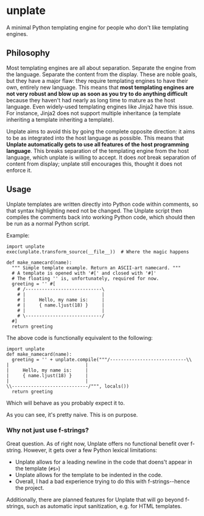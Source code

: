 # unplate
A minimal Python templating engine for people who don't like templating engines.

## Philosophy
Most templating engines are all about separation. Separate the engine from the language. Separate the content from the display. These are noble goals, but they have a major flaw: they require templating engines to have their own, entirely new language. This means that **most templating engines are not very robust and blow up as soon as you try to do anything difficult** because they haven't had nearly as long time to mature as the host language. Even widely-used templating engines like Jinja2 have this issue. For instance, Jinja2 does not support multiple inheritance (a template inheriting a template inheriting a template).

Unplate aims to avoid this by going the complete opposite direction: it aims to be as integrated into the host language as possible. This means that **Unplate automatically gets to use all features of the host programming language**. This breaks separation of the templating engine from the host language, which unplate is willing to accept. It does *not* break separation of content from display; unplate still encourages this, thought it does not enforce it.

## Usage
Unplate templates are written directly into Python code within comments, so that syntax highlighting need not be changed. The Unplate script then compiles the comments back into working Python code, which should then be run as a normal Python script.

Example:

```python3
import unplate
exec(unplate.transform_source(__file__))  # Where the magic happens

def make_namecard(name):
  """ Simple template example. Return an ASCII-art namecard. """
  # A template is opened with '#[' and closed with '#]'
  # The floating '' is, unfortunately, required for now.
  greeting = '' #[
    # /----------------------------\
    # |                            |
    # |     Hello, my name is:     |
    # |     { name.ljust(18) }     |
    # |                            |
    # \----------------------------/
  #]
  return greeting
```

The above code is functionally equivalent to the following:

```python3
import unplate
def make_namecard(name):
  greeting = '' + unplate.compile("""/----------------------------\\
|                            |
|     Hello, my name is:     |
|     { name.ljust(18) }     |
|                            |
\\----------------------------/""", locals())
  return greeting
```

Which will behave as you probably expect it to.
  
As you can see, it's pretty naive. This is on purpose.

### Why not just use f-strings?
Great question. As of right now, Unplate offers no functional benefit over f-string. However, it gets over a few Python lexical limitations:

- Unplate allows for a leading newline in the code that doens't appear in the template (`#$>`)
- Unplate allows for the template to be indented in the code.
- Overall, I had a bad experience trying to do this with f-strings--hence the project.

Additionally, there are planned features for Unplate that will go beyond f-strings, such as automatic input sanitization, e.g. for HTML templates.
